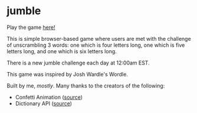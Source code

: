 # jumble

Play the game [here!](https://jumble.live)

This is simple browser-based game where users are met with the challenge of unscrambling 3 words: one which is four letters long, one
which is five letters long, and one which is six letters long.

There is a new jumble challenge each day at 12:00am EST.

This game was inspired by Josh Wardle's Wordle.

Built by me, _mostly_. Many thanks to the creators of the following:
- Confetti Animation ([source](https://gist.github.com/elrumo/3055a9163fd2d0d19f323db744b0a094))
- Dictionary API ([source](https://github.com/meetDeveloper/freeDictionaryAPI))
